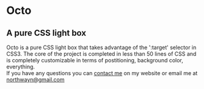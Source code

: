 # Octo
A pure CSS light box  
----
Octo is a pure CSS light box that takes advantage of the ':target' selector in CSS3. The core of the project is completed in less than 50 lines of CSS and is completely customizable  in terms of postitioning, background color, everything.  
If you have any questions you can [contact me](http://natenorthway.com/contact) on my website or email me at northwayn@gmail.com 
